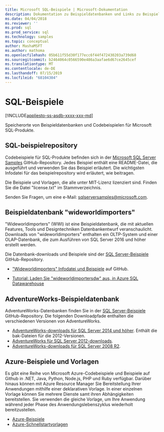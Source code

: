 ```yaml
---
title: Microsoft SQL-Beispiele | Microsoft-Dokumentation
description: Dokumentation zu Beispieldatenbanken und Links zu Beispielen für Microsoft SQL-Produkten.
ms.date: 04/04/2018
ms.reviewer: ''
ms.prod: sql
ms.prod_service: sql
ms.technology: samples
ms.topic: conceptual
author: MashaMSFT
ms.author: mathoma
ms.openlocfilehash: 05b611f55d30f177ecc6f44f472430203a739d68
ms.sourcegitcommit: b2464064c0566590e486a3aafae6d67ce2645cef
ms.translationtype: MT
ms.contentlocale: de-DE
ms.lasthandoff: 07/15/2019
ms.locfileid: "68104304"
---
```

# <a name="sql-samples"></a>SQL-Beispiele

[!INCLUDE[appliesto-ss-asdb-xxxx-xxx-md](../includes/appliesto-ss-asdb-asdw-pdw-md.md)]

Speicherorte von Beispieldatenbanken und Codebeispielen für Microsoft SQL-Produkte.

## <a name="sql-samples-repository"></a>SQL-beispielrepository

Codebeispiele für SQL-Produkte befinden sich in der [Microsoft SQL Server Samples](https://github.com/microsoft/sql-server-samples) GitHub-Repository. Jedes Beispiel enthält eine README-Datei, die ausgeführt und verwenden Sie das Beispiel erläutert. Die wichtigsten Infodatei für das beispielrepository wird erläutert, wie beitragen. 

Die Beispiele und Vorlagen, die alle unter MIT-Lizenz lizenziert sind. Finden Sie die Datei "license.txt" im Stammverzeichnis.

Senden Sie Fragen, um eine e-Mail: sqlserversamples@microsoft.com.


## <a name="wideworldimporters-sample-database"></a>Beispieldatenbank "wideworldimporters"

"Wideworldimporters" (WWI) ist eine Beispieldatenbank, die mit aktuellen Features, Tools und Designtechniken Datenbankentwurf veranschaulicht. Downloads von "wideworldimporters" enthalten ein OLTP-System und einer OLAP-Datenbank, die zum Ausführen von SQL Server 2016 und höher erstellt werden. 

Die Datenbank-downloads und Beispiele sind der [SQL Server-Beispiele](https://github.com/Microsoft/sql-server-samples) GitHub-Repository.


- ["Wideworldimporters" Infodatei und Beispiele](https://github.com/Microsoft/sql-server-samples/tree/master/samples/databases/wide-world-importers) auf GitHub.

- [Tutorial: Laden Sie "wideworldimportersdw" aus, in Azure SQL Datawarehouse](/azure/sql-data-warehouse/load-data-wideworldimportersdw)


## <a name="adventureworks-sample-database"></a>AdventureWorks-Beispieldatenbank

AdventureWorks-Datenbanken finden Sie in der [SQL Server-Beispiele](https://github.com/Microsoft/sql-server-samples) GitHub-Repository.  Die folgenden Downloadpfade enthalten die verschiedenen Versionen von AdventureWorks.

- [AdventureWorks-downloads für SQL Server 2014 und höher](https://github.com/Microsoft/sql-server-samples/releases/tag/adventureworks). Enthält die bak-Dateien für die 2012-Versionen.
- [AdventureWorks für SQL Server 2012-downloads](https://github.com/Microsoft/sql-server-samples/releases/tag/adventureworks2012).
- [AdventureWorks-downloads für SQL Server 2008 R2](https://github.com/Microsoft/sql-server-samples/releases/tag/adventureworks2008r2).

## <a name="azure-samples-and-templates"></a>Azure-Beispiele und Vorlagen
Es gibt eine Reihe von Microsoft Azure-Codebeispiele und Beispiele auf Github in .NET, Java, Python, Node.js, PHP und Ruby verfügbar. Darüber hinaus können mit Azure Resource Manager Sie Bereitstellung Ihrer Anwendungen mithilfe einer deklarativen Vorlage. In einer einzelnen Vorlage können Sie mehrere Dienste samt ihren Abhängigkeiten bereitstellen. Sie verwenden die gleiche Vorlage, um Ihre Anwendung während jeder Phase des Anwendungslebenszyklus wiederholt bereitzustellen.

- [Azure-Beispiele](https://github.com/Azure-Samples)
- [Azure-Schnellstartvorlagen](https://azure.microsoft.com/resources/templates/)




